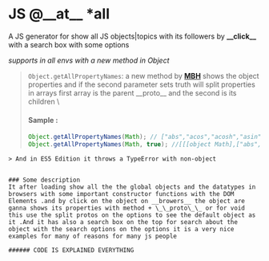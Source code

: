 # JS @\_\_at\_\_ *all
A JS generator for show all JS objects|topics with its followers by __\_\_click\_\___ with a search box with some options

*supports in all envs with a new method in Object* 
> `Object.getAllPropertyNames`: a new method by [**MBH**](https://github.com/Basel-Alhajeri-MBH) shows the object properties and if the second parameter sets truth will split properties in arrays first array is the parent \_\_proto\_\_ and the second is its children \
> #### Sample :
> ```javascript
> Object.getAllPropertyNames(Math); // ["abs","acos","acosh","asin","asinh","atan","atanh","atan2","ceil","cbrt","expm1","clz32","cos","cosh","exp","floor","fround","hypot","imul","log","log1p","log2","log10","max","min","pow","random","round","sign","sin","sinh","sqrt","tan","tanh","trunc","E","LN10","LN2","LOG10E","LOG2E","PI","SQRT1_2","SQRT2","constructor","__defineGetter__","__defineSetter__","hasOwnProperty","__lookupGetter__","__lookupSetter__","isPrototypeOf","propertyIsEnumerable","toString","valueOf","__proto__","toLocaleString"]
> Object.getAllPropertyNames(Math, true); //[[[object Math],["abs","acos","acosh","asin","asinh","atan","atanh","atan2","ceil","cbrt","expm1","clz32","cos","cosh","exp","floor","fround","hypot","imul","log","log1p","log2","log10","max","min","pow","random","round","sign","sin","sinh","sqrt","tan","tanh","trunc","E","LN10","LN2","LOG10E","LOG2E","PI","SQRT1_2","SQRT2"]],[[object Object],["constructor","__defineGetter__","__defineSetter__","hasOwnProperty","__lookupGetter__","__lookupSetter__","isPrototypeOf","propertyIsEnumerable","toString","valueOf","__proto__","toLocaleString"]]\
> 
 ```
> And in ES5 Edition it throws a TypeError with non-object


### Some description
It after loading show all the the global objects and the datatypes in browsers with some important constructor functions with the DOM Elements .and by click on the object on __browers__ the object are ganna shows its properties with method + \_\_proto\_\_ or for void this use the split protos on the options to see the default object as it .And it has also a search box on the top for search about the object with the search options on the options it is a very nice examples for many of reasons for many js people

###### CODE IS EXPLAINED EVERYTHING
